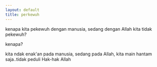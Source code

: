 ```yaml
---
layout: default
title: perkewuh
---
```

kenapa kita pekewuh dengan manusia, sedang dengan Allah kita tidak pekewuh?

kenapa?

kita ndak enak'an pada manusia, sedang pada Allah, kita main hantam saja..tidak peduli Hak-hak Allah

